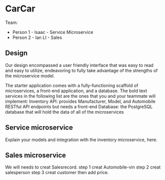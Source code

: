 # CarCar

Team:

* Person 1 - Isaac - Service Microservice
* Person 2 - Ian LI - Sales

## Design
Our design encompassed a user friendly interface that was easy to read and easy to utilize, endeavoring to fully take advantage of the strengths of the microservice model.

The starter application comes with a fully-functioning scaffold of microservices, a front-end application, and a database. The bold text services in the following list are the ones that you and your teammate will implement:
Inventory API: provides Manufacturer, Model, and Automobile RESTful API endpoints but needs a front-end
Database: the PostgreSQL database that will hold the data of all of the microservices

## Service microservice

Explain your models and integration with the inventory
microservice, here.

## Sales microservice

We will needs to creat Salesrecord.
step 1 creat Automobile-vin
step 2 creat salesperson
step 3 creat customer
then add price.

